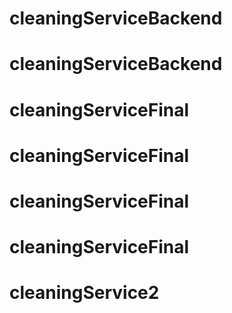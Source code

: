 # cleaningServiceBackend
# cleaningServiceBackend
# cleaningServiceFinal
# cleaningServiceFinal
# cleaningServiceFinal
# cleaningServiceFinal
# cleaningService2
